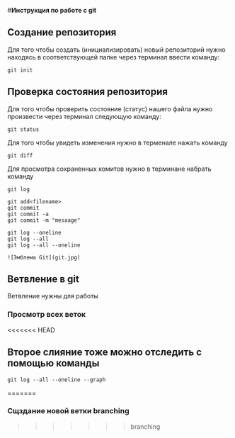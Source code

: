 #**Инструкция по работе с git**
## Создание репозитория

Для того чтобы создать (инициализировать) новый репозиторий нужно находясь в соответствующей папке через терминал ввести команду:

    git init

## Проверка состояния репозитория

Для того чтобы проверить состояние (статус) нашего файла нужно произвести через терминал следующую команду:

    git status

 Для того чтобы увидеть изменения нужно в терменале нажать команду 
   
    git diff

Для просмотра сохраненных комитов нужно в терминане набрать команду

    git log
  
    git add<filename>
    git commit
    git commit -a
    git commit -m "mesaage"

    git log --oneline
    git log --all
    git log --all --oneline
    
    ![Эмблема Git](git.jpg)

## Ветвление в git 
Ветвление нужны для работы

### Просмотр всех веток

<<<<<<< HEAD
## Второе слияние тоже можно отследить с помощью команды 

    git log --all --oneline --graph
=======
### Сщздание новой ветки branching

>>>>>>> branching
